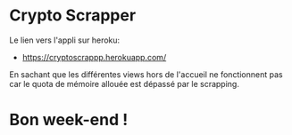 # Crypto Scrapper

Le lien vers l'appli sur heroku:
* https://cryptoscrappp.herokuapp.com/

En sachant que les différentes views hors de l'accueil ne fonctionnent pas car le quota de mémoire allouée est dépassé par le scrapping.

# Bon week-end !
